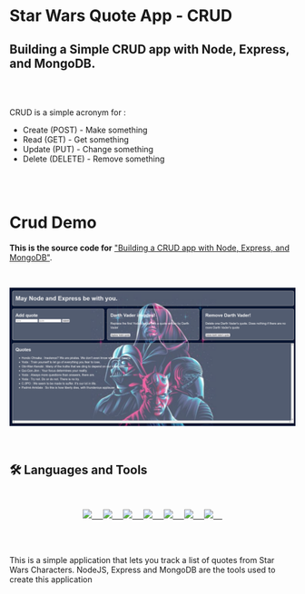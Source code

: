 # Star Wars Quote App - CRUD

## Building a Simple CRUD app with Node, Express, and MongoDB.

<br>
<br>

CRUD is a simple acronym for :

- Create (POST) - Make something
- Read (GET) - Get something
- Update (PUT) - Change something
- Delete (DELETE) - Remove something

<br>
<br>

# Crud Demo

**This is the source code for** ["Building a CRUD app with Node, Express, and MongoDB"](https://zellwk.com/blog/crud-express-mongodb).

<br>

![Star-Wars-Quote](public/img/crud.png)

<br>

## 🛠 Languages and Tools

<br>

<p align="center">
  <a href="https://skillicons.dev">
    <img src="https://skills.thijs.gg/icons?i=html"/>&nbsp;&nbsp;&nbsp;&nbsp;
    <img src="https://skills.thijs.gg/icons?i=css" />&nbsp;&nbsp;&nbsp;&nbsp;
    <img src="https://skills.thijs.gg/icons?i=js" />&nbsp;&nbsp;&nbsp;&nbsp;
    <img src="https://skills.thijs.gg/icons?i=react" />&nbsp;&nbsp;&nbsp;&nbsp;
    <img src="https://skills.thijs.gg/icons?i=nodejs" />&nbsp;&nbsp;&nbsp;&nbsp;
    <img src="https://skills.thijs.gg/icons?i=express" />&nbsp;&nbsp;&nbsp;&nbsp;
    <img src="https://skills.thijs.gg/icons?i=mongo" />&nbsp;&nbsp;&nbsp;&nbsp;
  </a>
</p>

<br>
<br>

<p>
    This is a simple application that lets you track a list of quotes from Star Wars Characters. NodeJS, Express and MongoDB are the tools used to create this application
</p>

<!--
**Alec Ortega/portfolio-template**
# My Awesome Project
Write a short sentence or two about this project and what it does. Be sure to include a link and a screenshot (we're front end devs so we can actually see our work!).

**Link to project:** http://recruiters-love-seeing-live-demos.com/

![alt tag](http://placecorgi.com/1200/650)

## How It's Made:

**Tech used:** HTML, CSS, JavaScript, Framework of choice

Here's where you can go to town on how you actually built this thing. Write as much as you can here, it's totally fine if it's not too much just make sure you write *something*. If you don't have too much experience on your resume working on the front end that's totally fine. This is where you can really show off your passion and make up for that ten fold.

## Optimizations
*(optional)*

You don't have to include this section but interviewers *love* that you can not only deliver a final product that looks great but also functions efficiently. Did you write something then refactor it later and the result was 5x faster than the original implementation? Did you cache your assets? Things that you write in this section are **GREAT** to bring up in interviews and you can use this section as reference when studying for technical interviews!

## Lessons Learned:

No matter what your experience level, being an engineer means continuously learning. Every time you build something you always have those *whoa this is awesome* or *fuck yeah I did it!* moments. This is where you should share those moments! Recruiters and interviewers love to see that you're self-aware and passionate about growing.

## Examples:
Take a look at these couple examples that I have in my own portfolio:

**Palettable:** https://github.com/alecortega/palettable

**Twitter Battle:** https://github.com/alecortega/twitter-battle

**Patch Panel:** https://github.com/alecortega/patch-panel


 -->
